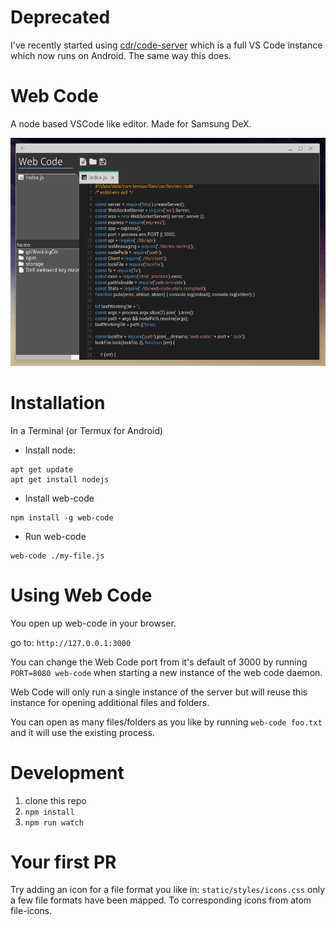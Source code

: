# Deprecated

I've recently started using [cdr/code-server](https://github.com/cdr/code-server) which is a full VS Code instance which now
runs on Android. The same way this does.

# Web Code

A node based VSCode like editor. Made for Samsung DeX.

![Screenshot of Web Code on DeX](https://github.com/AdaRoseEdwards/web-code/blob/master/Screenshot_20170524-134934.png)

# Installation

In a Terminal (or Termux for Android)

* Install node:
```
apt get update
apt get install nodejs
```

* Install web-code
```
npm install -g web-code
```

* Run web-code
```
web-code ./my-file.js
```

# Using Web Code

You open up web-code in your browser.

go to: `http://127.0.0.1:3000`

You can change the Web Code port from it's default of 3000 by running `PORT=8080 web-code` when starting a new instance of the web code daemon. 

Web Code will only run a single instance of the server but will reuse this instance for opening additional files and folders.

You can open as many files/folders as you like by running `web-code foo.txt` and it will use the existing process.

# Development

1. clone this repo
2. `npm install`
3. `npm run watch`

# Your first PR

Try adding an icon for a file format you like in: `static/styles/icons.css` only a few file formats have been mapped. To corresponding icons from atom file-icons.
